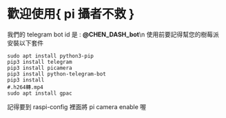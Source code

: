 # 歡迎使用{ pi 攝者不救 }
我們的 telegram bot id 是 : **@CHEN_DASH_bot**\n
使用前要記得幫您的樹莓派安裝以下套件
```shell
sudo apt install python3-pip
pip3 install telegram
pip3 install picamera
pip3 install python-telegram-bot
pip3 install 
#.h264轉.mp4
sudo apt install gpac
```
記得要到 raspi-config 裡面將 pi camera enable 喔

